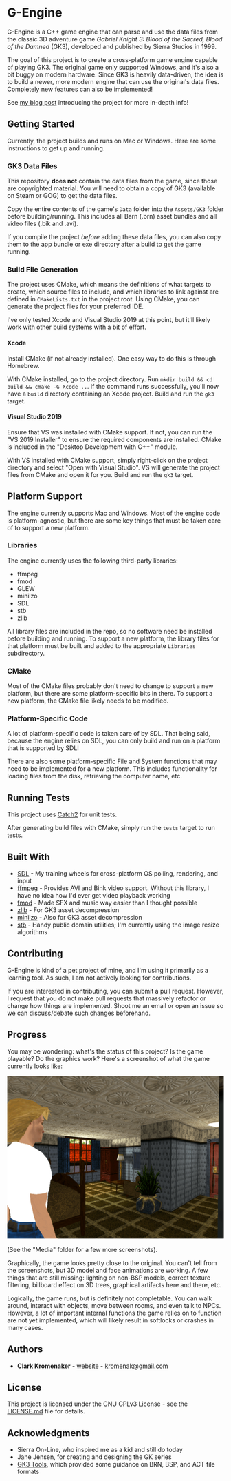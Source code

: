 # G-Engine

G-Engine is a C++ game engine that can parse and use the data files from the classic 3D adventure game *Gabriel Knight 3: Blood of the Sacred, Blood of the Damned* (GK3), developed and published by Sierra Studios in 1999.

The goal of this project is to create a cross-platform game engine capable of playing GK3. The original game only supported Windows, and it's also a bit buggy on modern hardware. Since GK3 is heavily data-driven, the idea is to build a newer, more modern engine that can use the original's data files. Completely new features can also be implemented!

See [my blog post](http://clarkkromenaker.com/post/gengine-01-introduction/) introducing the project for more in-depth info!

## Getting Started
Currently, the project builds and runs on Mac or Windows. Here are some instructions to get up and running.

### GK3 Data Files
This repository **does not** contain the data files from the game, since those are copyrighted material. You will need to obtain a copy of GK3 (available on Steam or GOG) to get the data files.

Copy the entire contents of the game's `Data` folder into the `Assets/GK3` folder before building/running. This includes all Barn (.brn) asset bundles and all video files (.bik and .avi).

If you compile the project _before_ adding these data files, you can also copy them to the app bundle or exe directory after a build to get the game running.

### Build File Generation
The project uses CMake, which means the definitions of what targets to create, which source files to include, and which libraries to link against are defined in `CMakeLists.txt` in the project root. Using CMake, you can generate the project files for your preferred IDE. 

I've only tested Xcode and Visual Studio 2019 at this point, but it'll likely work with other build systems with a bit of effort.

#### Xcode
Install CMake (if not already installed). One easy way to do this is through Homebrew.

With CMake installed, go to the project directory. Run `mkdir build && cd build && cmake -G Xcode ..`. If the command runs successfully, you'll now have a `build` directory containing an Xcode project. Build and run the `gk3` target. 

#### Visual Studio 2019
Ensure that VS was installed with CMake support. If not, you can run the "VS 2019 Installer" to ensure the required components are installed. CMake is included in the "Desktop Development with C++" module.

With VS installed with CMake support, simply right-click on the project directory and select "Open with Visual Studio". VS will generate the project files from CMake and open it for you. Build and run the `gk3` target.

## Platform Support
The engine currently supports Mac and Windows. Most of the engine code is platform-agnostic, but there are some key things that must be taken care of to support a new platform.

### Libraries
The engine currently uses the following third-party libraries:

- ffmpeg
- fmod
- GLEW
- minilzo
- SDL
- stb
- zlib

All library files are included in the repo, so no software need be installed before building and running. To support a new platform, the library files for that platform must be built and added to the appropriate `Libraries` subdirectory.

### CMake
Most of the CMake files probably don't need to change to support a new platform, but there are some platform-specific bits in there. To support a new platform, the CMake file likely needs to be modified.

### Platform-Specific Code
A lot of platform-specific code is taken care of by SDL. That being said, because the engine relies on SDL, you can only build and run on a platform that is supported by SDL!

There are also some platform-specific File and System functions that may need to be implemented for a new platform. This includes functionality for loading files from the disk, retrieving the computer name, etc. 

## Running Tests
This project uses [Catch2](https://github.com/catchorg/Catch2) for unit tests.

After generating build files with CMake, simply run the `tests` target to run tests.

## Built With

* [SDL](https://www.libsdl.org/) - My training wheels for cross-platform OS polling, rendering, and input
* [ffmpeg](https://ffmpeg.org/) - Provides AVI and Bink video support. Without this library, I have no idea how I'd ever get video playback working
* [fmod](https://www.fmod.com/) - Made SFX and music way easier than I thought possible
* [zlib](https://www.zlib.net/) - For GK3 asset decompression
* [minilzo](http://www.oberhumer.com/opensource/lzo/) - Also for GK3 asset decompression
* [stb](https://github.com/nothings/stb) - Handy public domain utilities; I'm currently using the image resize algorithms

## Contributing
G-Engine is kind of a pet project of mine, and I'm using it primarily as a learning tool. As such, I am not actively looking for contributions.

If you are interested in contributing, you can submit a pull request. However, I request that you do not make pull requests that massively refactor or change how things are implemented. Shoot me an email or open an issue so we can discuss/debate such changes beforehand.

## Progress
You may be wondering: what's the status of this project? Is the game playable? Do the graphics work? Here's a screenshot of what the game currently looks like:

![Screenshot](Media/Screenshot-0.png?raw=true "Screenshot")

(See the "Media" folder for a few more screenshots).

Graphically, the game looks pretty close to the original. You can't tell from the screenshots, but 3D model and face animations are working. A few things that are still missing: lighting on non-BSP models, correct texture filtering, billboard effect on 3D trees, graphical artifacts here and there, etc.

Logically, the game runs, but is definitely not completable. You can walk around, interact with objects, move between rooms, and even talk to NPCs. However, a lot of important internal functions the game relies on to function are not yet implemented, which will likely result in softlocks or crashes in many cases.

## Authors

* **Clark Kromenaker** - [website](http://clarkkromenaker.com/) - kromenak@gmail.com

## License
This project is licensed under the GNU GPLv3 License - see the [LICENSE.md](LICENSE.md) file for details.

## Acknowledgments

* Sierra On-Line, who inspired me as a kid and still do today
* Jane Jensen, for creating and designing the GK series
* [GK3 Tools](https://sourceforge.net/projects/gk3tools/), which provided some guidance on BRN, BSP, and ACT file formats
